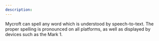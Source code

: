 ```yaml
---
description: 
---
```

Mycroft can spell any word which is understood by speech-to-text.  The proper spelling is pronounced on all platforms, as well as displayed by devices such as the Mark 1.
